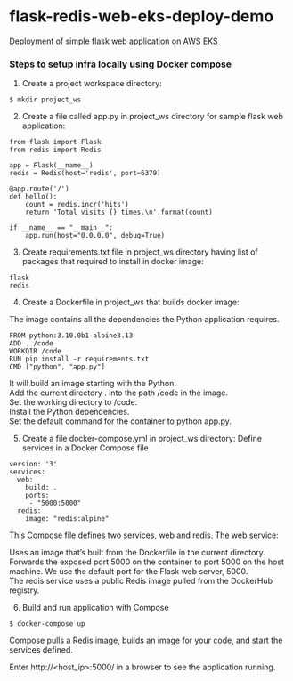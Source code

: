 # flask-redis-web-eks-deploy-demo
Deployment of simple flask web application on AWS EKS


### Steps to setup infra locally using Docker compose

1. Create a project workspace directory:  

```
$ mkdir project_ws
```

2. Create a file called app.py in project_ws directory for sample flask web application:  

```
from flask import Flask
from redis import Redis

app = Flask(__name__)
redis = Redis(host='redis', port=6379)

@app.route('/')
def hello():
    count = redis.incr('hits')
    return 'Total visits {} times.\n'.format(count)

if __name__ == "__main__":
    app.run(host="0.0.0.0", debug=True)
```  

3. Create requirements.txt file in project_ws directory having list of packages that required to install in docker image:  

```
flask
redis
```

4. Create a Dockerfile in project_ws that builds docker image:  

The image contains all the dependencies the Python application requires.   

```
FROM python:3.10.0b1-alpine3.13
ADD . /code
WORKDIR /code
RUN pip install -r requirements.txt
CMD ["python", "app.py"]

```

It will build an image starting with the Python.  
Add the current directory . into the path /code in the image.  
Set the working directory to /code.  
Install the Python dependencies.  
Set the default command for the container to python app.py.  

5. Create a file docker-compose.yml in project_ws directory:
Define services in a Docker Compose file 

```
version: '3'
services:
  web:
    build: .
    ports:
     - "5000:5000"
  redis:
    image: "redis:alpine"
```

This Compose file defines two services, web and redis. The web service:  

Uses an image that’s built from the Dockerfile in the current directory.  
Forwards the exposed port 5000 on the container to port 5000 on the host machine. We use the default port for the Flask web server, 5000.  
The redis service uses a public Redis image pulled from the DockerHub registry.  

6. Build and run application with Compose  
```
$ docker-compose up
```
Compose pulls a Redis image, builds an image for your code, and start the services defined.  

Enter http://<host_ip>:5000/ in a browser to see the application running.  

